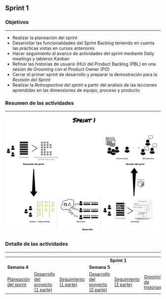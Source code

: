 ## Sprint 1

### Objetivos
---

* Realizar la planeación del sprint
* Desarrollar las funcionalidades del Sprint Backlog teniendo en cuenta las prácticas vistas en cursos anteriores
* Hacer seguimiento al avance de actividades del sprint mediante Daily meetings y tableros Kanban
* Refinar las historias de usuario (HU) del Product Backlog (PBL) en una sesión de *Grooming* con el Product Owner (PO)
* Cerrar el primer sprint de desarrollo y preparar la demostración para la *Revisión del Sprint*
* Realizar la *Retrospectiva del sprint* a partir del análisis de las lecciones aprendidas en las dimensiones de equipo, proceso y producto
 
### Resumen de las actividades
---

![](./../../assets/images/sprint1.jpg)

### Detalle de las actividades
---

<table>
  <tr>
   <td align="center" colspan="9"><b>Sprint 1</b></td>
  </tr>
  <tr>
    <td colspan="3"><b>Semana 4</b></td>
    <td colspan="5"><b>Semana 5</b></td>    
  </tr>
  <tr>
    <td><a href="https://avargas20.github.io/MISW-Procesos/semanas/sprint1/semana4/s4_planeacion_sprint">Planeación del sprint</a></td>
    <td><a href="https://avargas20.github.io/MISW-Procesos/semanas/sprint1/semana4/s4_desarrollo">Desarrollo del proyecto (1 parte)</a></td>
    <td><a href="https://avargas20.github.io/MISW-Procesos/semanas/sprint1/semana4/s4_seguimiento">Seguimiento (1 parte)</a></td>
    <td><a href="https://avargas20.github.io/MISW-Procesos/semanas/sprint1/semana5/s5_desarrollo">Desarrollo del proyecto (2 parte)</a></td>
    <td><a href="https://avargas20.github.io/MISW-Procesos/semanas/sprint1/semana5/s5_seguimiento">Seguimiento (2 parte)</a></td>
    <td><a href="https://avargas20.github.io/MISW-Procesos/semanas/sprint1/semana5/s5_grooming">Grooming de historias</a></td>
    <td><a href="https://avargas20.github.io/MISW-Procesos/semanas/sprint1/semana5/s5_demo">Demostración del producto</a></td>
    <td><a href="https://avargas20.github.io/MISW-Procesos/semanas/sprint1/semana5/s5_retrospectiva">Retrospectiva</a></td>
  </tr>
</table>
